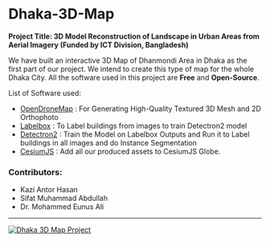 # Dhaka-3D-Map

**Project Title: 3D Model Reconstruction of Landscape in Urban Areas from Aerial Imagery (Funded by ICT Division, Bangladesh)**

We have built an interactive 3D Map of Dhanmondi Area in Dhaka as the first part of our project. We intend to create this type of map for the whole Dhaka City. All the software used in this project are **Free** and **Open-Source**.

List of Software used:
- [OpenDroneMap](https://github.com/OpenDroneMap/ODM) : For Generating High-Quality Textured 3D Mesh and 2D Orthophoto
- [Labelbox](https://labelbox.com/) : To Label buildings from images to train Detectron2 model
- [Detectron2](https://github.com/facebookresearch/detectron2) : Train the Model on Labelbox Outputs and Run it to Label buildings in all images and do Instance Segmentation
- [CesiumJS](https://cesium.com/cesiumjs/) : Add all our produced assets to CesiumJS Globe.

### Contributors:
- Kazi Antor Hasan
- Sifat Muhammad Abdullah
- Dr. Mohammed Eunus Ali

---

[![Dhaka 3D Map Project](https://res.cloudinary.com/marcomontalbano/image/upload/v1598544035/video_to_markdown/images/youtube--sbtnKjdcoQ4-c05b58ac6eb4c4700831b2b3070cd403.jpg)](https://www.youtube.com/watch?v=sbtnKjdcoQ4 "Dhaka 3D Map Project")

<!--
[![Dhaka 3D Map](http://img.youtube.com/vi/sbtnKjdcoQ4/0.jpg)](http://www.youtube.com/watch?v=sbtnKjdcoQ4 "Dhaka 3D Map")
-->
